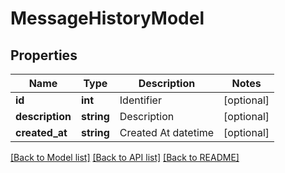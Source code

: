 # MessageHistoryModel

## Properties
Name | Type | Description | Notes
------------ | ------------- | ------------- | -------------
**id** | **int** | Identifier | [optional] 
**description** | **string** | Description | [optional] 
**created_at** | **string** | Created At datetime | [optional] 

[[Back to Model list]](../README.md#documentation-for-models) [[Back to API list]](../README.md#documentation-for-api-endpoints) [[Back to README]](../README.md)


